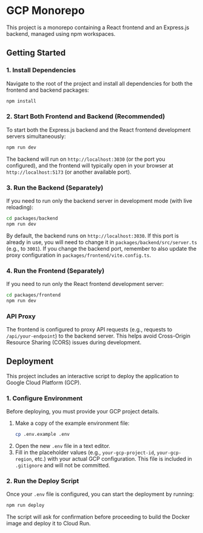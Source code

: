 # GCP Monorepo

This project is a monorepo containing a React frontend and an Express.js backend, managed using npm workspaces.

## Getting Started

### 1. Install Dependencies

Navigate to the root of the project and install all dependencies for both the frontend and backend packages:

```bash
npm install
```

### 2. Start Both Frontend and Backend (Recommended)

To start both the Express.js backend and the React frontend development servers simultaneously:

```bash
npm run dev
```

The backend will run on `http://localhost:3030` (or the port you configured), and the frontend will typically open in your browser at `http://localhost:5173` (or another available port).

### 3. Run the Backend (Separately)

If you need to run only the backend server in development mode (with live reloading):

```bash
cd packages/backend
npm run dev
```

By default, the backend runs on `http://localhost:3030`. If this port is already in use, you will need to change it in `packages/backend/src/server.ts` (e.g., to `3001`). If you change the backend port, remember to also update the proxy configuration in `packages/frontend/vite.config.ts`.

### 4. Run the Frontend (Separately)

If you need to run only the React frontend development server:

```bash
cd packages/frontend
npm run dev
```

### API Proxy

The frontend is configured to proxy API requests (e.g., requests to `/api/your-endpoint`) to the backend server. This helps avoid Cross-Origin Resource Sharing (CORS) issues during development.

## Deployment

This project includes an interactive script to deploy the application to Google Cloud Platform (GCP).

### 1. Configure Environment

Before deploying, you must provide your GCP project details.

1.  Make a copy of the example environment file:
    ```bash
    cp .env.example .env
    ```
2.  Open the new `.env` file in a text editor.
3.  Fill in the placeholder values (e.g., `your-gcp-project-id`, `your-gcp-region`, etc.) with your actual GCP configuration. This file is included in `.gitignore` and will not be committed.

### 2. Run the Deploy Script

Once your `.env` file is configured, you can start the deployment by running:

```bash
npm run deploy
```

The script will ask for confirmation before proceeding to build the Docker image and deploy it to Cloud Run.
